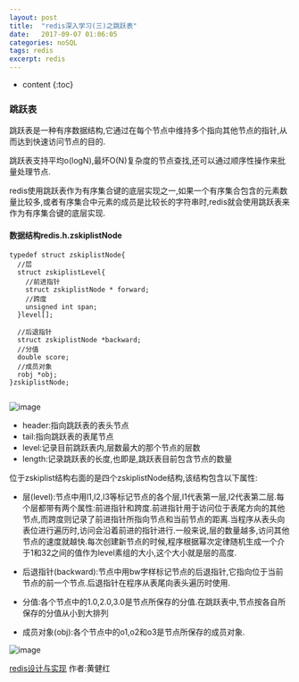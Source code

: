 ```yaml
---
layout: post
title:  "redis深入学习(三)之跳跃表"
date:   2017-09-07 01:06:05
categories: noSQL
tags: redis
excerpt: redis
---
```



* content
{:toc}


### 跳跃表

跳跃表是一种有序数据结构,它通过在每个节点中维持多个指向其他节点的指针,从而达到快速访问节点的目的.

跳跃表支持平均o(logN),最坏O(N)复杂度的节点查找,还可以通过顺序性操作来批量处理节点.

redis使用跳跃表作为有序集合键的底层实现之一,如果一个有序集合包含的元素数量比较多,或者有序集合中元素的成员是比较长的字符串时,redis就会使用跳跃表来作为有序集合键的底层实现.

#### 数据结构redis.h.zskiplistNode

```
typedef struct zskiplistNode{
  //层
  struct zskiplistLevel{
    //前进指针
    struct zskiplistNode * forward;
    //跨度
    unsigned int span;
  }level[];

  //后退指针
  struct zskiplistNode *backward;
  //分值
  double score;
  //成员对象
  robj *obj;
}zskiplistNode;


```

![image](http://7xpuj1.com1.z0.glb.clouddn.com/%E8%B7%B3%E8%B7%83%E8%A1%A8.png)

- header:指向跳跃表的表头节点
- tail:指向跳跃表的表尾节点
- level:记录目前跳跃表内,层数最大的那个节点的层数
- length:记录跳跃表的长度,也即是,跳跃表目前包含节点的数量

位于zskiplist结构右面的是四个zskiplistNode结构,该结构包含以下属性:

- 层(level):节点中用l1,l2,l3等标记节点的各个层,l1代表第一层,l2代表第二层.每个层都带有两个属性:前进指针和跨度.前进指针用于访问位于表尾方向的其他节点,而跨度则记录了前进指针所指向节点和当前节点的距离.当程序从表头向表位进行遍历时,访问会沿着前进的指针进行.一般来说,层的数量越多,访问其他节点的速度就越快.每次创建新节点的时候,程序根据幂次定律随机生成一个介于1和32之间的值作为level素组的大小,这个大小就是层的高度.

- 后退指针(backward):节点中用bw字样标记节点的后退指针,它指向位于当前节点的前一个节点.后退指针在程序从表尾向表头遍历时使用.

- 分值:各个节点中的1.0,2.0,3.0是节点所保存的分值.在跳跃表中,节点按各自所保存的分值从小到大排列

- 成员对象(obj):各个节点中的o1,o2和o3是节点所保存的成员对象.


![image](http://7xpuj1.com1.z0.glb.clouddn.com/%E8%B7%B3%E8%B7%83%E8%A1%A8%E9%87%8D%E7%82%B9.png)

[redis设计与实现](https://book.douban.com/subject/25900156/) 作者:黄健红
